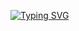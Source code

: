 [![Typing SVG](https://readme-typing-svg.herokuapp.com/?lines=Monty+Williams+.+.+.+.+.+is+\#1)](https://git.io/typing-svg)
